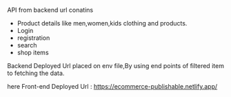 API from backend url conatins
- Product details like men,women,kids clothing and products.
- Login
- registration
- search
- shop items

Backend Deployed Url placed on env file,By using end points of filtered item to fetching the data.

here Front-end Deployed Url : https://ecommerce-publishable.netlify.app/

